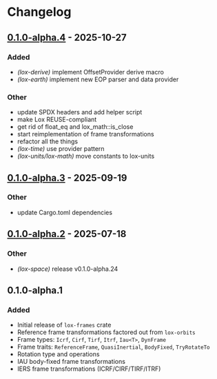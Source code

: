 # Changelog

## [0.1.0-alpha.4](https://github.com/lox-space/lox/compare/lox-frames-v0.1.0-alpha.3...lox-frames-v0.1.0-alpha.4) - 2025-10-27

### Added

- *(lox-derive)* implement OffsetProvider derive macro
- *(lox-earth)* implement new EOP parser and data provider

### Other

- update SPDX headers and add helper script
- make Lox REUSE-compliant
- get rid of float_eq and lox_math::is_close
- start reimplementation of frame transformations
- refactor all the things
- *(lox-time)* use provider pattern
- *(lox-units/lox-math)* move constants to lox-units

## [0.1.0-alpha.3](https://github.com/lox-space/lox/compare/lox-frames-v0.1.0-alpha.2...lox-frames-v0.1.0-alpha.3) - 2025-09-19

### Other

- update Cargo.toml dependencies

## [0.1.0-alpha.2](https://github.com/lox-space/lox/compare/lox-frames-v0.1.0-alpha.1...lox-frames-v0.1.0-alpha.2) - 2025-07-18

### Other

- *(lox-space)* release v0.1.0-alpha.24

## 0.1.0-alpha.1

### Added

- Initial release of `lox-frames` crate
- Reference frame transformations factored out from `lox-orbits`
- Frame types: `Icrf`, `Cirf`, `Tirf`, `Itrf`, `Iau<T>`, `DynFrame`
- Frame traits: `ReferenceFrame`, `QuasiInertial`, `BodyFixed`, `TryRotateTo`
- Rotation type and operations
- IAU body-fixed frame transformations
- IERS frame transformations (ICRF/CIRF/TIRF/ITRF)